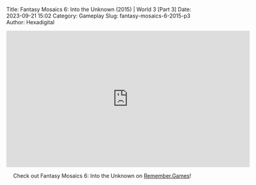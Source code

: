 Title: Fantasy Mosaics 6: Into the Unknown (2015) | World 3 [Part 3]
Date: 2023-09-21 15:02
Category: Gameplay
Slug: fantasy-mosaics-6-2015-p3
Author: Hexadigital

<center><iframe src="https://www.youtube.com/embed/qiiDcn7B3do?feature=oembed" allow="accelerometer; autoplay; encrypted-media; gyroscope; picture-in-picture" width="640" height="360" frameborder="0"></iframe>

Check out Fantasy Mosaics 6: Into the Unknown on [Remember.Games](https://remember.games/game/6613/fantasy-mosaics-6-into-the-unknown/)!</center>